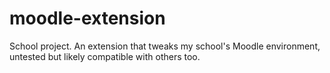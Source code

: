 # moodle-extension
School project. An extension that tweaks my school's Moodle environment, untested but likely compatible with others too.
